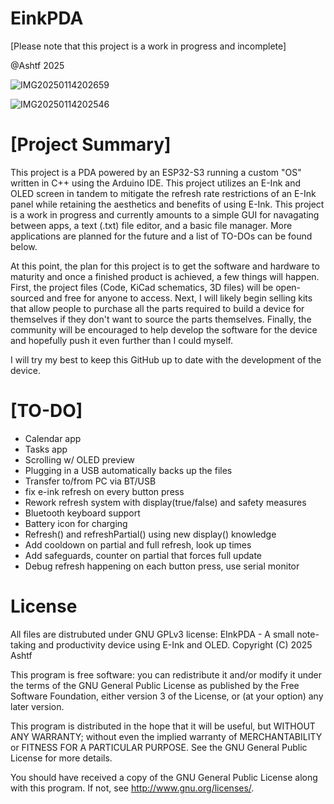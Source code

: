 # EinkPDA
[Please note that this project is a work in progress and incomplete]

@Ashtf 2025

![IMG20250114202659](https://github.com/user-attachments/assets/c39189e0-8c66-448f-a0ef-99eec2af6684)

![IMG20250114202546](https://github.com/user-attachments/assets/446d8884-8f92-4619-9335-53f150a269c2)

# [Project Summary]
  This project is a PDA powered by an ESP32-S3 running a custom "OS" written in C++ using the Arduino IDE. This project utilizes an E-Ink and OLED screen in tandem to mitigate the refresh rate restrictions of an E-Ink panel while retaining the aesthetics and benefits of using E-Ink. This project is a work in progress and currently amounts to a simple GUI for navagating between apps, a text (.txt) file editor, and a basic file manager. More applications are planned for the future and a list of TO-DOs can be found below.

  At this point, the plan for this project is to get the software and hardware to maturity and once a finished product is achieved, a few things will happen. First, the project files (Code, KiCad schematics, 3D files) will be open-sourced and free for anyone to access. Next, I will likely begin selling kits that allow people to purchase all the parts required to build a device for themselves if they don't want to source the parts themselves. Finally, the community will be encouraged to help develop the software for the device and hopefully push it even further than I could myself.

  I will try my best to keep this GitHub up to date with the development of the device.

# [TO-DO]
- Calendar app
- Tasks app
- Scrolling w/ OLED preview
- Plugging in a USB automatically backs up the files
- Transfer to/from PC via BT/USB
- fix e-ink refresh on every button press
- Rework refresh system with display(true/false) and safety measures
- Bluetooth keyboard support
- Battery icon for charging
- Refresh() and refreshPartial() using new display() knowledge
- Add cooldown on partial and full refresh, look up times
- Add safeguards, counter on partial that forces full update
- Debug refresh happening on each button press, use serial monitor


# License
All files are distrubuted under GNU GPLv3 license:
EInkPDA - A small note-taking and productivity device using E-Ink and OLED.
Copyright (C) 2025 Ashtf

This program is free software: you can redistribute it and/or modify
it under the terms of the GNU General Public License as published by
the Free Software Foundation, either version 3 of the License, or
(at your option) any later version.

This program is distributed in the hope that it will be useful,
but WITHOUT ANY WARRANTY; without even the implied warranty of
MERCHANTABILITY or FITNESS FOR A PARTICULAR PURPOSE.  See the
GNU General Public License for more details.

You should have received a copy of the GNU General Public License
along with this program.  If not, see <http://www.gnu.org/licenses/>.
